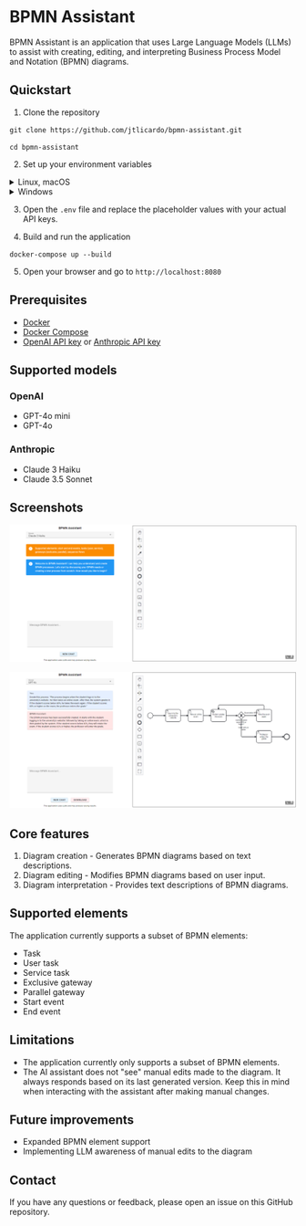 # BPMN Assistant

BPMN Assistant is an application that uses Large Language Models (LLMs) to assist with creating, editing, and
interpreting Business Process Model and Notation (BPMN) diagrams.

## Quickstart

1. Clone the repository

```
git clone https://github.com/jtlicardo/bpmn-assistant.git
```

```
cd bpmn-assistant
```

2. Set up your environment variables

<details>
<summary>Linux, macOS</summary>

```
cd src/bpmn_assistant
```

```
cp .env.example .env
```

</details>

<details>
<summary>Windows</summary>

```
cd src\bpmn_assistant
```

```
copy .env.example .env
```

</details>

3. Open the `.env` file and replace the placeholder values with your actual API keys.

4. Build and run the application

```
docker-compose up --build
```

5. Open your browser and go to `http://localhost:8080`

## Prerequisites

- [Docker](https://docs.docker.com/get-docker/)
- [Docker Compose](https://docs.docker.com/compose/install/)
- [OpenAI API key](https://platform.openai.com/docs/quickstart) or [Anthropic API key](https://console.anthropic.com/)

## Supported models

### OpenAI

* GPT-4o mini
* GPT-4o

### Anthropic

* Claude 3 Haiku
* Claude 3.5 Sonnet

## Screenshots

![Screenshot](images/screenshot_1.png)

![Screenshot](images/screenshot_2.png)

## Core features

1. Diagram creation - Generates BPMN diagrams based on text descriptions.
2. Diagram editing - Modifies BPMN diagrams based on user input.
3. Diagram interpretation - Provides text descriptions of BPMN diagrams.

## Supported elements

The application currently supports a subset of BPMN elements:

* Task
* User task
* Service task
* Exclusive gateway
* Parallel gateway
* Start event
* End event

## Limitations

* The application currently only supports a subset of BPMN elements.
* The AI assistant does not "see" manual edits made to the diagram. It always responds based on its last generated
  version. Keep this in mind when interacting with the assistant after making manual changes.

## Future improvements

* Expanded BPMN element support
* Implementing LLM awareness of manual edits to the diagram

## Contact

If you have any questions or feedback, please open an issue on this GitHub repository.